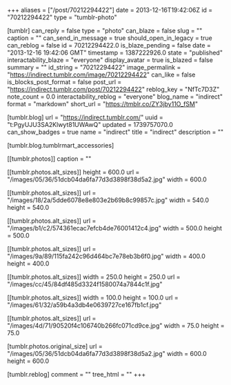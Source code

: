 +++
aliases = ["/post/70212294422"]
date = 2013-12-16T19:42:06Z
id = "70212294422"
type = "tumblr-photo"

[tumblr]
can_reply = false
type = "photo"
can_blaze = false
slug = ""
caption = ""
can_send_in_message = true
should_open_in_legacy = true
can_reblog = false
id = 70212294422.0
is_blaze_pending = false
date = "2013-12-16 19:42:06 GMT"
timestamp = 1387222926.0
state = "published"
interactability_blaze = "everyone"
display_avatar = true
is_blazed = false
summary = ""
id_string = "70212294422"
image_permalink = "https://indirect.tumblr.com/image/70212294422"
can_like = false
is_blocks_post_format = false
post_url = "https://indirect.tumblr.com/post/70212294422"
reblog_key = "NfTc7D3Z"
note_count = 0.0
interactability_reblog = "everyone"
blog_name = "indirect"
format = "markdown"
short_url = "https://tmblr.co/ZY3jby11O_fSM"

[tumblr.blog]
url = "https://indirect.tumblr.com/"
uuid = "t:PgyUJU3SA2Klwyt81UWAwQ"
updated = 1739757070.0
can_show_badges = true
name = "indirect"
title = "indirect"
description = ""

[tumblr.blog.tumblrmart_accessories]

[[tumblr.photos]]
caption = ""

[[tumblr.photos.alt_sizes]]
height = 600.0
url = "/images/05/36/51dcb04da6fa77d3d3898f38d5a2.jpg"
width = 600.0

[[tumblr.photos.alt_sizes]]
url = "/images/18/2a/5dde6078e8e803e2b69b8c99857c.jpg"
width = 540.0
height = 540.0

[[tumblr.photos.alt_sizes]]
url = "/images/b1/c2/574361ecac7efcb4de76001412c4.jpg"
width = 500.0
height = 500.0

[[tumblr.photos.alt_sizes]]
url = "/images/9a/89/115fa242c96d464bc7e78eb3b6f0.jpg"
width = 400.0
height = 400.0

[[tumblr.photos.alt_sizes]]
width = 250.0
height = 250.0
url = "/images/cc/45/84df485d3324f1580074a7844c1f.jpg"

[[tumblr.photos.alt_sizes]]
width = 100.0
height = 100.0
url = "/images/61/32/a59b4a3db4e0639727ce167fb1cf.jpg"

[[tumblr.photos.alt_sizes]]
url = "/images/4d/71/90520f4c106740b266fc071cd9ce.jpg"
width = 75.0
height = 75.0

[tumblr.photos.original_size]
url = "/images/05/36/51dcb04da6fa77d3d3898f38d5a2.jpg"
width = 600.0
height = 600.0

[tumblr.reblog]
comment = ""
tree_html = ""
+++
